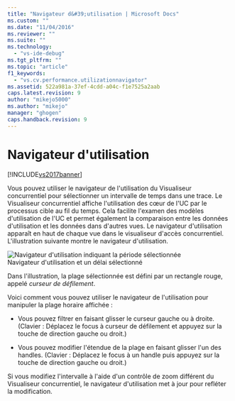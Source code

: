 ```yaml
---
title: "Navigateur d&#39;utilisation | Microsoft Docs"
ms.custom: ""
ms.date: "11/04/2016"
ms.reviewer: ""
ms.suite: ""
ms.technology: 
  - "vs-ide-debug"
ms.tgt_pltfrm: ""
ms.topic: "article"
f1_keywords: 
  - "vs.cv.performance.utilizationnavigator"
ms.assetid: 522a981a-37ef-4cdd-a04c-f1e7525a2aab
caps.latest.revision: 9
author: "mikejo5000"
ms.author: "mikejo"
manager: "ghogen"
caps.handback.revision: 9
---
```

# Navigateur d&#39;utilisation
[!INCLUDE[vs2017banner](../code-quality/includes/vs2017banner.md)]

Vous pouvez utiliser le navigateur de l'utilisation du Visualiseur concurrentiel pour sélectionner un intervalle de temps dans une trace.  Le Visualiseur concurrentiel affiche l'utilisation des cœur de l'UC par le processus cible au fil du temps.  Cela facilite l'examen des modèles d'utilisation de l'UC et permet également la comparaison entre les données d'utilisation et les données dans d'autres vues.  Le navigateur d'utilisation apparaît en haut de chaque vue dans le visualiseur d'accès concurrentiel.  L'illustration suivante montre le navigateur d'utilisation.  
  
 ![Navigateur d'utilisation indiquant la période sélectionnée](~/profiling/media/cvutilizationnavigator.png "CVUtilizationNavigator")  
Navigateur d'utilisation et un délai sélectionné  
  
 Dans l'illustration, la plage sélectionnée est défini par un rectangle rouge, appelé *curseur de défilement*.  
  
 Voici comment vous pouvez utiliser le navigateur de l'utilisation pour manipuler la plage horaire affichée :  
  
-   Vous pouvez filtrer en faisant glisser le curseur gauche ou à droite. \(Clavier : Déplacez le focus à curseur de défilement et appuyez sur la touche de direction gauche ou droit.\)  
  
-   Vous pouvez modifier l'étendue de la plage en faisant glisser l'un des handles. \(Clavier : Déplacez le focus à un handle puis appuyez sur la touche de direction gauche ou droit.\)  
  
 Si vous modifiez l'intervalle à l'aide d'un contrôle de zoom différent du Visualiseur concurrentiel, le navigateur d'utilisation met à jour pour refléter la modification.